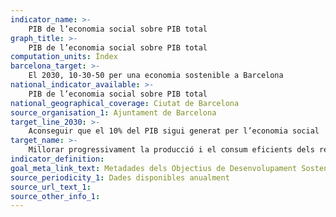 ```yaml
---
indicator_name: >-
    PIB de l’economia social sobre PIB total
graph_title: >-
    PIB de l’economia social sobre PIB total
computation_units: Índex
barcelona_target: >-
    El 2030, 10-30-50 per una economia sostenible a Barcelona
national_indicator_available: >-
    PIB de l’economia social sobre PIB total
national_geographical_coverage: Ciutat de Barcelona
source_organisation_1: Ajuntament de Barcelona
target_line_2030: >-
    Aconseguir que el 10% del PIB sigui generat per l’economia social
target_name: >-
    Millorar progressivament la producció i el consum eficients dels recursos mundials i procurar desvincular el creixement econòmic de la degradació del medi ambient, de conformitat amb el Marc decennal de programes sobre modalitats sostenibles de consum i producció, començant pels països desenvolupats
indicator_definition:
goal_meta_link_text: Metadades dels Objectius de Desenvolupament Sostenible de les Nacions Unides (pdf 894kB)
source_periodicity_1: Dades disponibles anualment
source_url_text_1: 
source_other_info_1:
---
```

